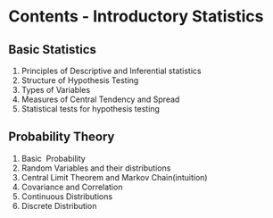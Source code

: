 # Contents - Introductory Statistics

## Basic Statistics

1. Principles of Descriptive and Inferential statistics
2. Structure of Hypothesis Testing
3. Types of Variables
4. Measures of Central Tendency and Spread 
5. Statistical tests for hypothesis testing

## Probability Theory

1. Basic  Probability
2. Random Variables and their distributions
3. Central Limit Theorem and Markov Chain(intuition)
4. Covariance and Correlation 
5. Continuous Distributions
6. Discrete Distribution 



